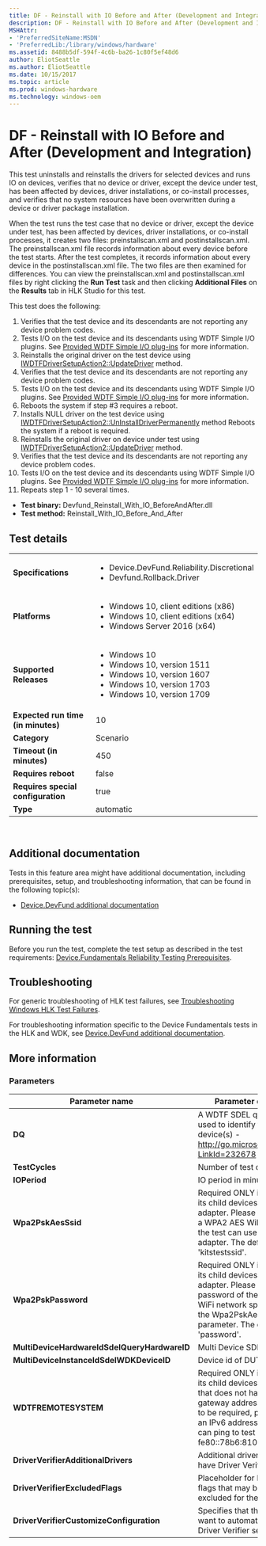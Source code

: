 ```yaml
---
title: DF - Reinstall with IO Before and After (Development and Integration)
description: DF - Reinstall with IO Before and After (Development and Integration)
MSHAttr:
- 'PreferredSiteName:MSDN'
- 'PreferredLib:/library/windows/hardware'
ms.assetid: 8488b5df-594f-4c6b-ba26-1c80f5ef48d6
author: EliotSeattle
ms.author: EliotSeattle
ms.date: 10/15/2017
ms.topic: article
ms.prod: windows-hardware
ms.technology: windows-oem
---
```


# <span id="p_hlk_test.d4b08097-f79a-4e47-be59-ee21a58b29f3"></span>DF - Reinstall with IO Before and After (Development and Integration)


This test uninstalls and reinstalls the drivers for selected devices and runs IO on devices, verifies that no device or driver, except the device under test, has been affected by devices, driver installations, or co-install processes, and verifies that no system resources have been overwritten during a device or driver package installation.

When the test runs the test case that no device or driver, except the device under test, has been affected by devices, driver installations, or co-install processes, it creates two files: preinstallscan.xml and postinstallscan.xml. The preinstallscan.xml file records information about every device before the test starts. After the test completes, it records information about every device in the postinstallscan.xml file. The two files are then examined for differences. You can view the preinstallscan.xml and postinstallscan.xml files by right clicking the **Run Test** task and then clicking **Additional Files** on the **Results** tab in HLK Studio for this test.

This test does the following:

1.  Verifies that the test device and its descendants are not reporting any device problem codes.
2.  Tests I/O on the test device and its descendants using WDTF Simple I/O plugins. See [Provided WDTF Simple I/O plug-ins](https://msdn.microsoft.com/library/windows/hardware/hh781398) for more information.
3.  Reinstalls the original driver on the test device using [IWDTFDriverSetupAction2::UpdateDriver](https://msdn.microsoft.com/library/windows/hardware/hh450945) method.
4.  Verifies that the test device and its descendants are not reporting any device problem codes.
5.  Tests I/O on the test device and its descendants using WDTF Simple I/O plugins. See [Provided WDTF Simple I/O plug-ins](https://msdn.microsoft.com/library/windows/hardware/hh781398) for more information.
6.  Reboots the system if step \#3 requires a reboot.
7.  Installs NULL driver on the test device using [IWDTFDriverSetupAction2::UnInstallDriverPermanently](https://msdn.microsoft.com/library/windows/hardware/hh450941) method Reboots the system if a reboot is required.
8.  Reinstalls the original driver on device under test using [IWDTFDriverSetupAction2::UpdateDriver](https://msdn.microsoft.com/library/windows/hardware/hh450945) method.
9.  Verifies that the test device and its descendants are not reporting any device problem codes.
10. Tests I/O on the test device and its descendants using WDTF Simple I/O plugins. See [Provided WDTF Simple I/O plug-ins](https://msdn.microsoft.com/library/windows/hardware/hh781398) for more information.
11. Repeats step 1 - 10 several times.

-   **Test binary:** Devfund\_Reinstall\_With\_IO\_BeforeAndAfter.dll
-   **Test method:** Reinstall\_With\_IO\_Before\_And\_After

## Test details
|||
|---|---|
| **Specifications**  | <ul><li>Device.DevFund.Reliability.Discretional</li><li>Devfund.Rollback.Driver</li></ul> |  
| **Platforms**   | <ul><li>Windows 10, client editions (x86)</li><li>Windows 10, client editions (x64)</li><li>Windows Server 2016 (x64)</li></ul> |
| **Supported Releases** | <ul><li>Windows 10</li><li>Windows 10, version 1511</li><li>Windows 10, version 1607</li><li>Windows 10, version 1703</li><li>Windows 10, version 1709</li></ul> |
|**Expected run time (in minutes)**| 10 |
|**Category**| Scenario |
|**Timeout (in minutes)**| 450 |
|**Requires reboot**| false |
|**Requires special configuration**| true |
|**Type**| automatic |

 

## <span id="Additional_documentation"></span><span id="additional_documentation"></span><span id="ADDITIONAL_DOCUMENTATION"></span>Additional documentation


Tests in this feature area might have additional documentation, including prerequisites, setup, and troubleshooting information, that can be found in the following topic(s):

-   [Device.DevFund additional documentation](device-devfund-additional-documentation.md)

## <span id="Running_the_test"></span><span id="running_the_test"></span><span id="RUNNING_THE_TEST"></span>Running the test


Before you run the test, complete the test setup as described in the test requirements: [Device.Fundamentals Reliability Testing Prerequisites](devicefundamentals-reliability-testing-prerequisites.md).

## <span id="Troubleshooting"></span><span id="troubleshooting"></span><span id="TROUBLESHOOTING"></span>Troubleshooting


For generic troubleshooting of HLK test failures, see [Troubleshooting Windows HLK Test Failures](..\user\troubleshooting-windows-hlk-test-failures.md).

For troubleshooting information specific to the Device Fundamentals tests in the HLK and WDK, see [Device.DevFund additional documentation](device-devfund-additional-documentation.md).

## <span id="More_information"></span><span id="more_information"></span><span id="MORE_INFORMATION"></span>More information


### <span id="Parameters"></span><span id="parameters"></span><span id="PARAMETERS"></span>Parameters

| Parameter name                               | Parameter description                                                                                                                                                                                                                            |
|----------------------------------------------|--------------------------------------------------------------------------------------------------------------------------------------------------------------------------------------------------------------------------------------------------|
| **DQ**                                       | A WDTF SDEL query that is used to identify the target device(s) - http://go.microsoft.com/fwlink/?LinkId=232678                                                                                                                                  |
| **TestCycles**                               | Number of test cycles                                                                                                                                                                                                                            |
| **IOPeriod**                                 | IO period in minutes                                                                                                                                                                                                                             |
| **Wpa2PskAesSsid**                           | Required ONLY if DUT or one of its child devices is a WiFi adapter. Please provide SSID of a WPA2 AES WiFi network that the test can use to test the WiFi adapter. The default is 'kitstestssid'.                                                |
| **Wpa2PskPassword**                          | Required ONLY if DUT or one of its child devices is a WiFi adapter. Please provide password of the WPA2 AES WiFi network specified using the Wpa2PskAesSsid parameter. The default is 'password'.                                                |
| **MultiDeviceHardwareIdSdelQueryHardwareID** | Multi Device SDEL                                                                                                                                                                                                                                |
| **MultiDeviceInstanceIdSdelWDKDeviceID**     | Device id of DUT                                                                                                                                                                                                                                 |
| **WDTFREMOTESYSTEM**                         | Required ONLY if DUT or any of its child devices is a wired NIC that does not have an IPv6 gateway address. If determined to be required, please provide an IPv6 address that the NIC can ping to test network I/O. Eg: fe80::78b6:810:9c12:46cd |
| **DriverVerifierAdditionalDrivers**          | Additional drivers that should have Driver Verifier enabled                                                                                                                                                                                      |
| **DriverVerifierExcludedFlags**              | Placeholder for Driver Verifier flags that may be manually excluded for the test run                                                                                                                                                             |
| **DriverVerifierCustomizeConfiguration**     | Specifies that this test may want to automatically update Driver Verifier settings                                                                                                                                                               |

 

 

 






